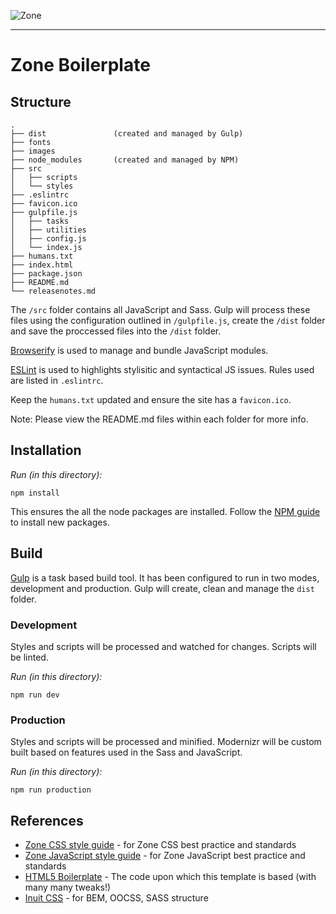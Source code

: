 ![Zone](https://www.zonedigital.com/static/zone/assets/img/icons/zone-logo.svg)

----

# Zone Boilerplate

## Structure

	.
	├── dist               (created and managed by Gulp)
	├── fonts
	├── images
	├── node_modules       (created and managed by NPM)
	├── src
	│   ├── scripts
	│   └── styles
	├── .eslintrc
	├── favicon.ico
	├── gulpfile.js
	│   ├── tasks
	│   ├── utilities
	│   ├── config.js
	│   └── index.js
	├── humans.txt
	├── index.html
	├── package.json
	├── README.md
	└── releasenotes.md

The `/src` folder contains all JavaScript and Sass. Gulp will process these files using the configuration outlined in `/gulpfile.js`, create the `/dist` folder and save the proccessed files into the `/dist` folder.

[Browserify](http://browserify.org/) is used to manage and bundle JavaScript modules.

[ESLint](http://eslint.org/docs/rules/) is used to highlights stylisitic and syntactical JS issues. Rules used are listed in `.eslintrc`.

Keep the `humans.txt` updated and ensure the site has a `favicon.ico`.

Note: Please view the README.md files within each folder for more info.

## Installation

*Run (in this directory):*

	npm install

This ensures the all the node packages are installed. Follow the [NPM guide](https://docs.npmjs.com/cli/install) to install new packages.

## Build

[Gulp](https://github.com/gulpjs/gulp/blob/master/docs/getting-started.md) is a task based build tool. It has been configured to run in two modes, development and production. Gulp will create, clean and manage the `dist` folder.

### Development

Styles and scripts will be processed and watched for changes. Scripts will be linted.

*Run (in this directory):*

    npm run dev

### Production

Styles and scripts will be processed and minified. Modernizr will be custom built based on features used in the Sass and JavaScript.

*Run (in this directory):*

    npm run production

## References

* [Zone CSS style guide](https://zonecode.codebasehq.com/projects/zone-tech-documentation/notebook/Zone%20CSS%20Style%20Guide.md) - for Zone CSS best practice and standards
* [Zone JavaScript style guide](https://zonecode.codebasehq.com/projects/zone-tech-documentation/notebook/JS%20Style%20Guide.md) - for Zone JavaScript best practice and standards
* [HTML5 Boilerplate](http://html5boilerplate.com/) - The code upon which this template is based (with many many tweaks!)
* [Inuit CSS](http://inuitcss.com/) - for BEM, OOCSS, SASS structure
